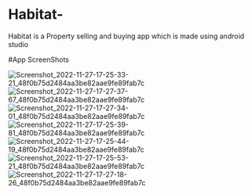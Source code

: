 # Habitat-

Habitat is a Property selling and buying app which is made using android studio


#App ScreenShots 

![Screenshot_2022-11-27-17-25-33-21_48f0b75d2484aa3be82aae9fe89fab7c](https://user-images.githubusercontent.com/83541879/204134125-d76f1523-e9fe-4571-abb2-df387e7a6a9b.jpg)
![Screenshot_2022-11-27-17-27-37-67_48f0b75d2484aa3be82aae9fe89fab7c](https://user-images.githubusercontent.com/83541879/204134144-f19d9599-a91e-4728-85ea-1f1b0ad1e9d8.jpg)
![Screenshot_2022-11-27-17-27-34-01_48f0b75d2484aa3be82aae9fe89fab7c](https://user-images.githubusercontent.com/83541879/204134145-46babc67-2eb8-45bc-8815-6facf09352a6.jpg)
![Screenshot_2022-11-27-17-25-39-81_48f0b75d2484aa3be82aae9fe89fab7c](https://user-images.githubusercontent.com/83541879/204134153-64a403be-22ea-462c-9d35-ebd3586b5e26.jpg)
![Screenshot_2022-11-27-17-25-44-19_48f0b75d2484aa3be82aae9fe89fab7c](https://user-images.githubusercontent.com/83541879/204134156-27d3daba-5342-4b93-8a5c-71222fce188a.jpg)
![Screenshot_2022-11-27-17-25-53-21_48f0b75d2484aa3be82aae9fe89fab7c](https://user-images.githubusercontent.com/83541879/204134167-d4953bb4-928c-449a-a44a-4b7e1e4f4657.jpg)
![Screenshot_2022-11-27-17-27-18-26_48f0b75d2484aa3be82aae9fe89fab7c](https://user-images.githubusercontent.com/83541879/204134162-a8249179-ca56-4422-b502-9bf232a2d900.jpg)

